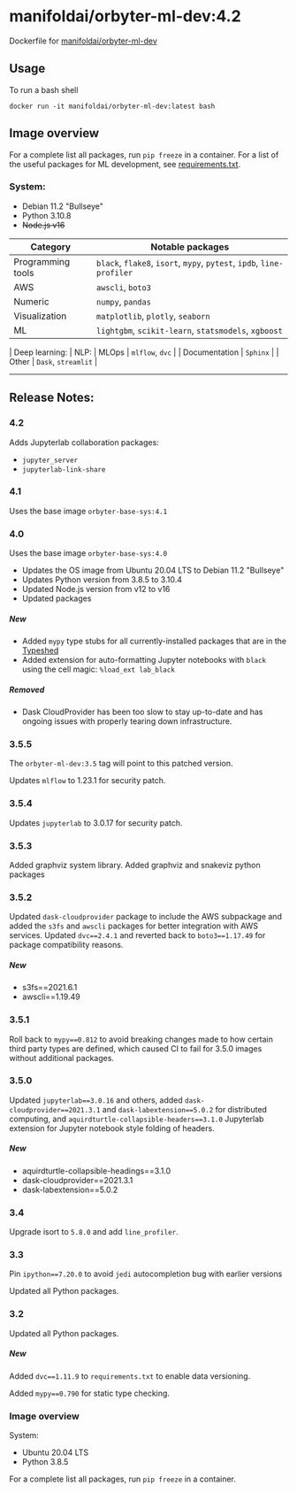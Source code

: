 # manifoldai/orbyter-ml-dev:4.2

Dockerfile for [manifoldai/orbyter-ml-dev](https://hub.docker.com/r/manifoldai/orbyter-ml-dev)

## Usage

To run a bash shell

`docker run -it manifoldai/orbyter-ml-dev:latest bash`

## Image overview

For a complete list all packages, run `pip freeze` in a container. For a list of the useful packages for ML development, see [requirements.txt](requirements.txt).

### System:

- Debian 11.2 "Bullseye"
- Python 3.10.8
- ~~Node.js v16~~

| Category          | Notable packages                                                      |
| ----------------- | --------------------------------------------------------------------- |
| Programming tools | `black`, `flake8`, `isort`, `mypy`, `pytest`, `ipdb`, `line-profiler` |
| AWS               | `awscli`, `boto3`                                                     |
| Numeric           | `numpy`, `pandas`                                                     |
| Visualization     | `matplotlib`, `plotly`, `seaborn`                                     |
| ML                | `lightgbm`, `scikit-learn`, `statsmodels`, `xgboost`                  |

| Deep learning:
| NLP:
| MLOps | `mlflow`, `dvc` |
| Documentation | `Sphinx` |
| Other | `Dask`, `streamlit` |

---

## Release Notes:

### 4.2

Adds Jupyterlab collaboration packages:

- `jupyter_server`
- `jupyterlab-link-share`

### 4.1

Uses the base image `orbyter-base-sys:4.1`

### 4.0

Uses the base image `orbyter-base-sys:4.0`

- Updates the OS image from Ubuntu 20.04 LTS to Debian 11.2 "Bullseye"
- Updates Python version from 3.8.5 to 3.10.4
- Updated Node.js version from v12 to v16
- Updated packages

##### New

- Added `mypy` type stubs for all currently-installed packages that are in the [Typeshed](https://github.com/python/typeshed)
- Added extension for auto-formatting Jupyter notebooks with `black` using the cell magic: `%load_ext lab_black`

##### Removed

- Dask CloudProvider has been too slow to stay up-to-date and has ongoing issues with properly tearing down infrastructure.

### 3.5.5

The `orbyter-ml-dev:3.5` tag will point to this patched version.

Updates `mlflow` to 1.23.1 for security patch.

### 3.5.4

Updates `jupyterlab` to 3.0.17 for security patch.

### 3.5.3

Added graphviz system library. Added graphviz and snakeviz python packages

### 3.5.2

Updated `dask-cloudprovider` package to include the AWS subpackage and added the `s3fs` and `awscli` packages for better integration with AWS services. Updated `dvc==2.4.1` and reverted back to `boto3==1.17.49` for package compatibility reasons.

##### New

- s3fs==2021.6.1
- awscli==1.19.49

### 3.5.1

Roll back to `mypy==0.812` to avoid breaking changes made to how certain third party types are defined, which caused CI to fail for 3.5.0 images without additional packages.

### 3.5.0

Updated `jupyterlab==3.0.16` and others, added `dask-cloudprovider==2021.3.1` and `dask-labextension==5.0.2` for distributed computing, and `aquirdturtle-collapsible-headers==3.1.0` Jupyterlab extension for Jupyter notebook style folding of headers.

##### New

- aquirdturtle-collapsible-headings==3.1.0
- dask-cloudprovider==2021.3.1
- dask-labextension==5.0.2

### 3.4

Upgrade isort to `5.8.0` and add `line_profiler`.

### 3.3

Pin `ipython==7.20.0` to avoid `jedi` autocompletion bug with earlier versions

Updated all Python packages.

### 3.2

Updated all Python packages.

##### New

Added `dvc==1.11.9` to `requirements.txt` to enable data versioning.

Added `mypy==0.790` for static type checking.

### Image overview

System:

- Ubuntu 20.04 LTS
- Python 3.8.5

For a complete list all packages, run `pip freeze` in a container.
